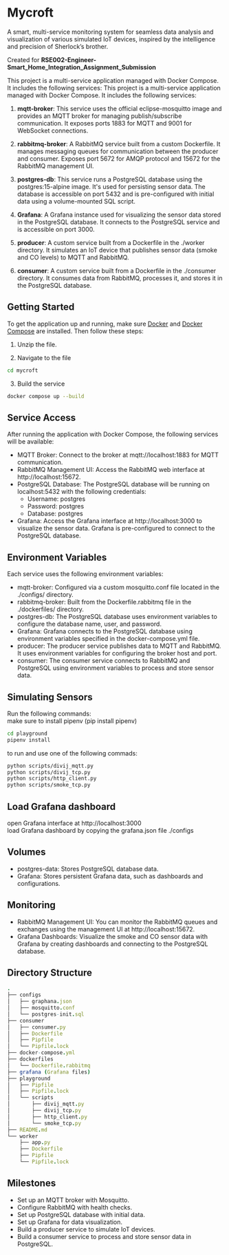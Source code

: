 # Mycroft

A smart, multi-service monitoring system for seamless data analysis and visualization of various simulated IoT devices, inspired by the intelligence and precision of Sherlock’s brother.

Created for **RSE002-Engineer-Smart_Home_Integration_Assignment_Submission**

This project is a multi-service application managed with Docker Compose. It includes the following services:
This project is a multi-service application managed with Docker Compose. It includes the following services:

1. **mqtt-broker**: This service uses the official eclipse-mosquitto image and provides an MQTT broker for managing publish/subscribe communication. It exposes ports 1883 for MQTT and 9001 for WebSocket connections.

2. **rabbitmq-broker**: A RabbitMQ service built from a custom Dockerfile. It manages messaging queues for communication between the producer and consumer. Exposes port 5672 for AMQP protocol and 15672 for the RabbitMQ management UI.

3. **postgres-db**: This service runs a PostgreSQL database using the postgres:15-alpine image. It's used for persisting sensor data. The database is accessible on port 5432 and is pre-configured with initial data using a volume-mounted SQL script.

4. **Grafana**: A Grafana instance used for visualizing the sensor data stored in the PostgreSQL database. It connects to the PostgreSQL service and is accessible on port 3000.

5. **producer**: A custom service built from a Dockerfile in the ./worker directory. It simulates an IoT device that publishes sensor data (smoke and CO levels) to MQTT and RabbitMQ.

6. **consumer**: A custom service built from a Dockerfile in the ./consumer directory. It consumes data from RabbitMQ, processes it, and stores it in the PostgreSQL database.

## Getting Started

To get the application up and running, make sure [Docker](https://docs.docker.com/engine/install/) and [Docker Compose](https://docs.docker.com/compose/install/) are installed. Then follow these steps:

1. Unzip the file.

2. Navigate to the file

```bash
cd mycroft
```

3. Build the service

```bash
docker compose up --build
```

## Service Access

After running the application with Docker Compose, the following services will be available:

- MQTT Broker: Connect to the broker at mqtt://localhost:1883 for MQTT communication.
- RabbitMQ Management UI: Access the RabbitMQ web interface at http://localhost:15672.
- PostgreSQL Database: The PostgreSQL database will be running on localhost:5432 with the following credentials:
  - Username: postgres
  - Password: postgres
  - Database: postgres
- Grafana: Access the Grafana interface at http://localhost:3000 to visualize the sensor data. Grafana is pre-configured to connect to the PostgreSQL database.

## Environment Variables

Each service uses the following environment variables:

- mqtt-broker: Configured via a custom mosquitto.conf file located in the ./configs/ directory.
- rabbitmq-broker: Built from the Dockerfile.rabbitmq file in the ./dockerfiles/ directory.
- postgres-db: The PostgreSQL database uses environment variables to configure the database name, user, and password.
- Grafana: Grafana connects to the PostgreSQL database using environment variables specified in the docker-compose.yml file.
- producer: The producer service publishes data to MQTT and RabbitMQ. It uses environment variables for configuring the broker host and port.
- consumer: The consumer service connects to RabbitMQ and PostgreSQL using environment variables to process and store sensor data.

## Simulating Sensors

Run the following commands:  
make sure to install pipenv (pip install pipenv)

```bash
cd playground
pipenv install
```

to run and use one of the following commads:

```bash
python scripts/divij_mqtt.py
python scripts/divij_tcp.py
python scripts/http_client.py
python scripts/smoke_tcp.py
```

## Load Grafana dashboard

open Grafana interface at http://localhost:3000  
load Grafana dashboard by copying the grafana.json file ./configs

## Volumes

- postgres-data: Stores PostgreSQL database data.
- Grafana: Stores persistent Grafana data, such as dashboards and configurations.

## Monitoring

- RabbitMQ Management UI: You can monitor the RabbitMQ queues and exchanges using the management UI at http://localhost:15672.
- Grafana Dashboards: Visualize the smoke and CO sensor data with Grafana by creating dashboards and connecting to the PostgreSQL database.

## Directory Structure

```nim
.
├── configs
│   ├── graphana.json
│   ├── mosquitto.conf
│   └── postgres-init.sql
├── consumer
│   ├── consumer.py
│   ├── Dockerfile
│   ├── Pipfile
│   └── Pipfile.lock
├── docker-compose.yml
├── dockerfiles
│   └── Dockerfile.rabbitmq
├── grafana (Grafana files)
├── playground
│   ├── Pipfile
│   ├── Pipfile.lock
│   └── scripts
│       ├── divij_mqtt.py
│       ├── divij_tcp.py
│       ├── http_client.py
│       └── smoke_tcp.py
├── README.md
└── worker
    ├── app.py
    ├── Dockerfile
    ├── Pipfile
    └── Pipfile.lock
```

## Milestones

- Set up an MQTT broker with Mosquitto.
- Configure RabbitMQ with health checks.
- Set up PostgreSQL database with initial data.
- Set up Grafana for data visualization.
- Build a producer service to simulate IoT devices.
- Build a consumer service to process and store sensor data in PostgreSQL.
